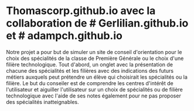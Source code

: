 # Thomascorp.github.io avec la collaboration de # Gerlilian.github.io et # adampch.github.io
Notre projet a pour but de simuler un site de conseil d'orientation pour le choix des spécialités de la classe de Première Générale ou le choix d'une filière technologique.
Tout d'abord, un onglet avec la présentation de chacune des spécialités et les filières avec des indications des futurs métiers auxquels peut prétendre un élève qui choisirait les spécialités ou la filière.
Le but du conseiler est de comprendre les centres d'intérêt de l'utilisateur et aiguiller l'utilisateur sur un choix de spécialités ou de filière technologique avec l'aide de ses notes également pour ne pas proposer des spécialités inatteignables. 
